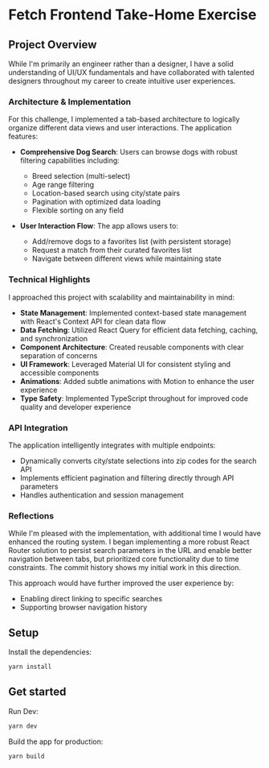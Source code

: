 # Fetch Frontend Take-Home Exercise

## Project Overview

While I'm primarily an engineer rather than a designer, I have a solid understanding of UI/UX fundamentals and have collaborated with talented designers throughout my career to create intuitive user experiences.

### Architecture & Implementation

For this challenge, I implemented a tab-based architecture to logically organize different data views and user interactions. The application features:

- **Comprehensive Dog Search**: Users can browse dogs with robust filtering capabilities including:

  - Breed selection (multi-select)
  - Age range filtering
  - Location-based search using city/state pairs
  - Pagination with optimized data loading
  - Flexible sorting on any field

- **User Interaction Flow**: The app allows users to:
  - Add/remove dogs to a favorites list (with persistent storage)
  - Request a match from their curated favorites list
  - Navigate between different views while maintaining state

### Technical Highlights

I approached this project with scalability and maintainability in mind:

- **State Management**: Implemented context-based state management with React's Context API for clean data flow
- **Data Fetching**: Utilized React Query for efficient data fetching, caching, and synchronization
- **Component Architecture**: Created reusable components with clear separation of concerns
- **UI Framework**: Leveraged Material UI for consistent styling and accessible components
- **Animations**: Added subtle animations with Motion to enhance the user experience
- **Type Safety**: Implemented TypeScript throughout for improved code quality and developer experience

### API Integration

The application intelligently integrates with multiple endpoints:

- Dynamically converts city/state selections into zip codes for the search API
- Implements efficient pagination and filtering directly through API parameters
- Handles authentication and session management

### Reflections

While I'm pleased with the implementation, with additional time I would have enhanced the routing system. I began implementing a more robust React Router solution to persist search parameters in the URL and enable better navigation between tabs, but prioritized core functionality due to time constraints. The commit history shows my initial work in this direction.

This approach would have further improved the user experience by:

- Enabling direct linking to specific searches
- Supporting browser navigation history

## Setup

Install the dependencies:

```bash
yarn install
```

## Get started

Run Dev:

```bash
yarn dev
```

Build the app for production:

```bash
yarn build
```
